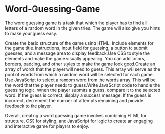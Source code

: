 # Word-Guessing-Game

The word guessing game is a task that which the player has to find all letters of a random word in the given tries. The game will also give you hints to make your guess easy.

Create the basic structure of the game using HTML. Include elements for the game title, instructions, input field for guessing, a button to submit guesses, and a message area to display feedback.Use CSS to style the elements and make the game visually appealing. You can add colors, borders, padding, and other styles to make the game look good.Create an array of words that the player will need to guess. This array will serve as the pool of words from which a random word will be selected for each game. Use JavaScript to select a random word from the words array. This will be the word that the player needs to guess.Write JavaScript code to handle the guessing logic. When the player submits a guess, compare it to the selected word. If the guess is correct, display a success message. If the guess is incorrect, decrement the number of attempts remaining and provide feedback to the player.

Overall, creating a word guessing game involves combining HTML for structure, CSS for styling, and JavaScript for logic to create an engaging and interactive game for players to enjoy.










